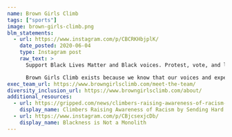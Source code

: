 ```yaml
---
name: Brown Girls Climb
tags: ["sports"]
image: brown-girls-climb.png
blm_statements:
  - url: https://www.instagram.com/p/CBCRKHbjplK/
    date_posted: 2020-06-04
    type: Instagram post
    raw_text: >
      Support Black Lives Matter and Black voices. Protest, vote, and leverage your whiteness for Black futures.

      Brown Girls Climb exists because we know that our voices and experiences are important and powerful. The voices and experiences of Black climbers matter. We honor the voices of the work of Black women that have spoken up and existed in the climbing and outdoor community before us and have continued to help shape this work.
exec_team_url: https://www.browngirlsclimb.com/meet-the-team/
diversity_inclusion_url: https://www.browngirlsclimb.com/about/
additional_resources:
  - url: https://gripped.com/news/climbers-raising-awareness-of-racism-by-sending-hard-routes/
    display_name: Climbers Raising Awareness of Racism by Sending Hard Routes
  - url: https://www.instagram.com/p/CBjcsexjcDb/
    display_name: Blackness is Not a Monolith
---
```

